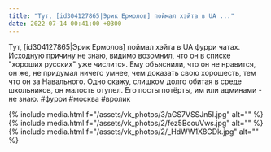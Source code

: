 ```yaml
---
title: "Тут, [id304127865|Эрик Ермолов] поймал хэйта в UA ..."
date: 2022-07-14 00:41:00 +0300
---
```


Тут, [id304127865|Эрик Ермолов] поймал хэйта в UA фурри чатах.
Исходную причину не знаю, видимо возомнил, что он в списке "хороших русских" уже числится. Ему объяснили, что он не нравится, он же, не придумал ничего умнее, чем доказать свою хорошесть, тем что он за Навального.
Одно скажу, слишком долго обитая в среде школьников, он малость отупел.
Его посты потёрты, им или админами - не знаю.
#фурри #москва #вролик


{% include media.html f="/assets/vk_photos/3/aGS7VSSJn5I.jpg" alt="" %}
{% include media.html f="/assets/vk_photos/2/fez5BcouVws.jpg" alt="" %}
{% include media.html f="/assets/vk_photos/2/_HdWW1X8GDk.jpg" alt="" %}
